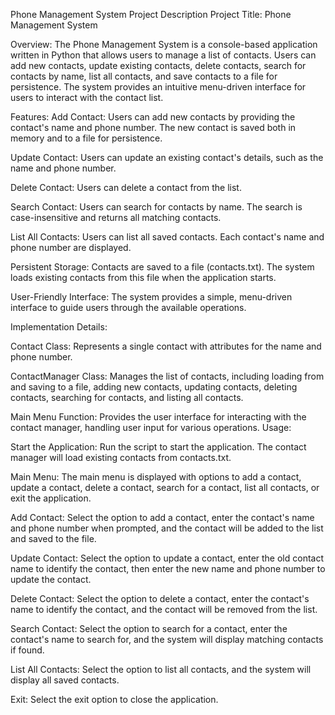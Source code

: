 Phone Management System Project Description
Project Title: Phone Management System

Overview:
The Phone Management System is a console-based application written in Python that allows users to manage a list of contacts. Users can add new contacts, update existing contacts, delete contacts, search for contacts by name, list all contacts, and save contacts to a file for persistence. The system provides an intuitive menu-driven interface for users to interact with the contact list.

Features:
Add Contact: Users can add new contacts by providing the contact's name and phone number. The new contact is saved both in memory and to a file for persistence.

Update Contact: Users can update an existing contact's details, such as the name and phone number.

Delete Contact: Users can delete a contact from the list.

Search Contact: Users can search for contacts by name. The search is case-insensitive and returns all matching contacts.

List All Contacts: Users can list all saved contacts. Each contact's name and phone number are displayed.

Persistent Storage: Contacts are saved to a file (contacts.txt). The system loads existing contacts from this file when the application starts.

User-Friendly Interface: The system provides a simple, menu-driven interface to guide users through the available operations.

Implementation Details:

Contact Class: Represents a single contact with attributes for the name and phone number.

ContactManager Class: Manages the list of contacts, including loading from and saving to a file, adding new contacts, updating contacts, deleting contacts, searching for contacts, and listing all contacts.

Main Menu Function: Provides the user interface for interacting with the contact manager, handling user input for various operations.
Usage:

Start the Application: Run the script to start the application. The contact manager will load existing contacts from contacts.txt.

Main Menu: The main menu is displayed with options to add a contact, update a contact, delete a contact, search for a contact, list all contacts, or exit the application.

Add Contact: Select the option to add a contact, enter the contact's name and phone number when prompted, and the contact will be added to the list and saved to the file.

Update Contact: Select the option to update a contact, enter the old contact name to identify the contact, then enter the new name and phone number to update the contact.

Delete Contact: Select the option to delete a contact, enter the contact's name to identify the contact, and the contact will be removed from the list.

Search Contact: Select the option to search for a contact, enter the contact's name to search for, and the system will display matching contacts if found.

List All Contacts: Select the option to list all contacts, and the system will display all saved contacts.

Exit: Select the exit option to close the application.
